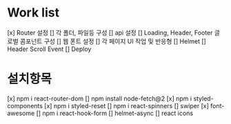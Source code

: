 # Work list
[x] Router 설정
[] 각 폴더, 파일등 구성
[] api 설정
[] Loading, Header, Footer 글로벌 콤포넌트 구성
[] 웹 폰트 설정
[] 각 페이지 UI 작업 및 반응형
[] Helmet
[] Header Scroll Event
[] Deploy

# 설치항목
[x] npm i react-router-dom
[] npm install node-fetch@2
[x] npm i styled-components
[x] npm i styled-reset
[] npm i react-spinners
[] swiper
[x] font-awesome
[] npm i react-hook-form
[] helmet-async
[] react icons